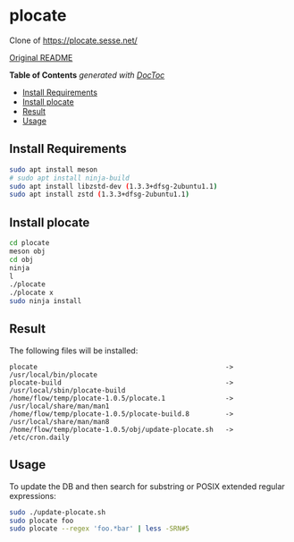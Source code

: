 


# plocate

Clone of https://plocate.sesse.net/

[Original README](./README)


<!-- START doctoc generated TOC please keep comment here to allow auto update -->
<!-- DON'T EDIT THIS SECTION, INSTEAD RE-RUN doctoc TO UPDATE -->
**Table of Contents**  *generated with [DocToc](https://github.com/thlorenz/doctoc)*

- [Install Requirements](#install-requirements)
- [Install plocate](#install-plocate)
- [Result](#result)
- [Usage](#usage)

<!-- END doctoc generated TOC please keep comment here to allow auto update -->



## Install Requirements

```sh
sudo apt install meson
# sudo apt install ninja-build
sudo apt install libzstd-dev (1.3.3+dfsg-2ubuntu1.1)
sudo apt install zstd (1.3.3+dfsg-2ubuntu1.1)
```

## Install plocate

```sh
cd plocate
meson obj
cd obj
ninja
l
./plocate
./plocate x
sudo ninja install
```

## Result

The following files will be installed:

```
plocate                                               -> /usr/local/bin/plocate
plocate-build                                         -> /usr/local/sbin/plocate-build
/home/flow/temp/plocate-1.0.5/plocate.1               -> /usr/local/share/man/man1
/home/flow/temp/plocate-1.0.5/plocate-build.8         -> /usr/local/share/man/man8
/home/flow/temp/plocate-1.0.5/obj/update-plocate.sh   -> /etc/cron.daily
```

## Usage

To update the DB and then search for substring or POSIX extended regular expressions:

```sh
sudo ./update-plocate.sh
sudo plocate foo
sudo plocate --regex 'foo.*bar' | less -SRN#5
```


